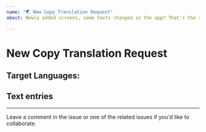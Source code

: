 ```yaml
---
name: "🌏 New Copy Translation Request"
about: Newly added screens, some texts changed in the app? That's the right place.

---
```


# New Copy Translation Request

## Target Languages: <!-- Requested Languages Here -->
<!-- This kind of issue should usually only be created by the Toggl people, so please make sure you are listing all currently supported languages. -->

## Text entries
<!-- Copy and paste the permalink to the text entries to be translated, or simply paste them here in English. -->

---
Leave a comment in the issue or one of the related issues if you'd like to collaborate.

<!-- 
Then For each supported language, create one issue with the following:

Title: New copy translation for `Issue/Feature/Screen` - Language code

# New Partial Translation Request

## Source issue: 
#Reference the source issue

## Target Language: Language code

## Text entries
Copy and paste the permalink to the text entries to be translated, or simply paste them here in English.

Leave a comment in the issue or one of the related issues if you'd like to collaborate

Then erase this section from the root issue.

For example, if the supported languages (except English) are Japanese and Portuguese; Three issues would be created, this source issue, an issue for Japanese and one for Portuguese. 
-->
